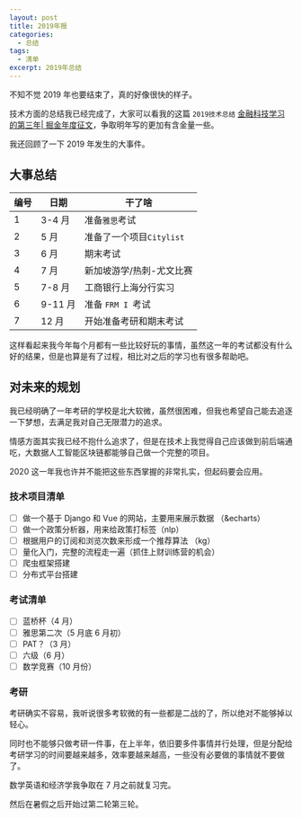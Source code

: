 ```yaml
---
layout: post
title: 2019年报
categories:
  - 总结
tags:
  - 清单
excerpt: 2019年总结
---
```


不知不觉 2019 年也要结束了，真的好像很快的样子。

技术方面的总结我已经完成了，大家可以看我的这篇 `2019技术总结` [金融科技学习的第三年| 掘金年度征文](http://blog.shenzheyu.com/articles/2019-12/juejin)，争取明年写的更加有含金量一些。

我还回顾了一下 2019 年发生的大事件。

## 大事总结

|编号 |日期|干了啥|
|-|--|---------|
|1|3-4 月 |准备`雅思`考试|
|2|5 月 |准备了一个项目`Citylist`|
|3|6 月|期末考试|
|4|7 月|新加坡游学/热刺-尤文比赛|
|5|7-8 月|工商银行上海分行实习|
|6|9-11 月 |准备 `FRM I `考试|
|7|12 月|开始准备考研和期末考试|

 这样看起来我今年每个月都有一些比较好玩的事情，虽然这一年的考试都没有什么好的结果，但是也算是有了过程，相比对之后的学习也有很多帮助吧。

## 对未来的规划

我已经明确了一年考研的学校是北大软微，虽然很困难，但我也希望自己能去追逐一下梦想，去满足我对自己无限潜力的追求。

情感方面其实我已经不抱什么追求了，但是在技术上我觉得自己应该做到前后端通吃，大数据人工智能区块链都能够自己做一个完整的项目。

2020 这一年我也许并不能把这些东西掌握的非常扎实，但起码要会应用。

### 技术项目清单

* [ ] 做一个基于 Django 和 Vue 的网站，主要用来展示数据 （&echarts）
* [ ] 做一个政策分析器，用来给政策打标签（nlp）
* [ ] 根据用户的订阅和浏览次数来形成一个推荐算法 （kg）
* [ ] 量化入门，完整的流程走一遍（抓住上财训练营的机会）
* [ ] 爬虫框架搭建
* [ ] 分布式平台搭建

### 考试清单

* [ ] 蓝桥杯（4 月）
* [ ] 雅思第二次（5 月底 6 月初）
* [ ] PAT？（3 月）
* [ ] 六级（6 月）
* [ ] 数学竞赛（10 月份）

### 考研

考研确实不容易，我听说很多考软微的有一些都是二战的了，所以绝对不能够掉以轻心。

同时也不能够只做考研一件事，在上半年，依旧要多件事情并行处理，但是分配给考研学习的时间要越来越多，效率要越来越高，一些没有必要做的事情就不要做了。

数学英语和经济学我争取在 7 月之前就复习完。

然后在暑假之后开始过第二轮第三轮。